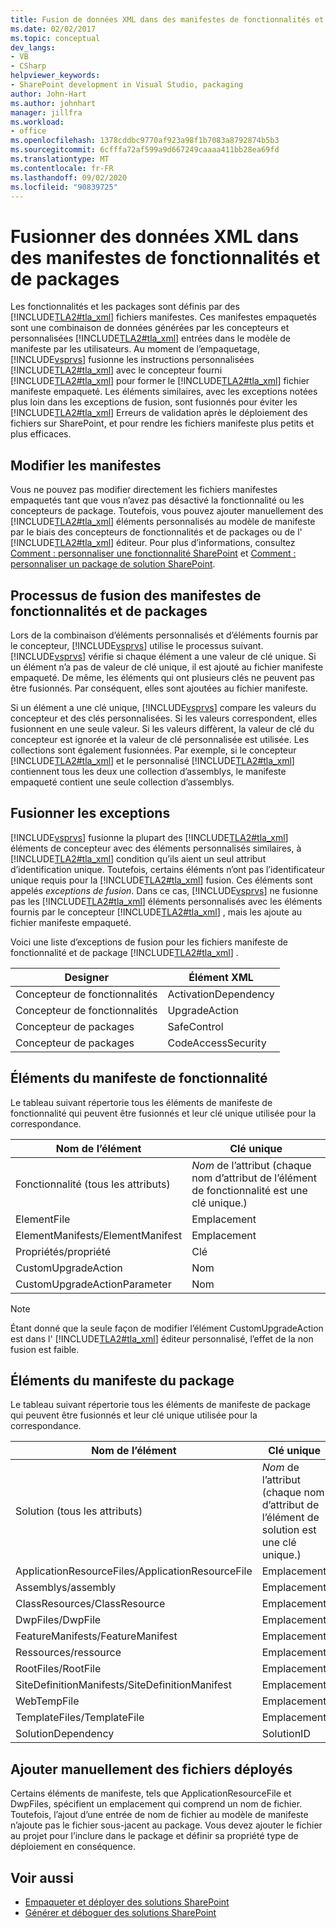 ```yaml
---
title: Fusion de données XML dans des manifestes de fonctionnalités et de packages | Microsoft Docs
ms.date: 02/02/2017
ms.topic: conceptual
dev_langs:
- VB
- CSharp
helpviewer_keywords:
- SharePoint development in Visual Studio, packaging
author: John-Hart
ms.author: johnhart
manager: jillfra
ms.workload:
- office
ms.openlocfilehash: 1378cddbc9770af923a98f1b7083a8792874b5b3
ms.sourcegitcommit: 6cfffa72af599a9d667249caaaa411bb28ea69fd
ms.translationtype: MT
ms.contentlocale: fr-FR
ms.lasthandoff: 09/02/2020
ms.locfileid: "90839725"
---
```

# <a name="merge-xml-in-feature-and-package-manifests"></a>Fusionner des données XML dans des manifestes de fonctionnalités et de packages
  Les fonctionnalités et les packages sont définis par des [!INCLUDE[TLA2#tla_xml](../sharepoint/includes/tla2sharptla-xml-md.md)] fichiers manifestes. Ces manifestes empaquetés sont une combinaison de données générées par les concepteurs et personnalisées [!INCLUDE[TLA2#tla_xml](../sharepoint/includes/tla2sharptla-xml-md.md)] entrées dans le modèle de manifeste par les utilisateurs. Au moment de l’empaquetage, [!INCLUDE[vsprvs](../sharepoint/includes/vsprvs-md.md)] fusionne les instructions personnalisées [!INCLUDE[TLA2#tla_xml](../sharepoint/includes/tla2sharptla-xml-md.md)] avec le concepteur fourni [!INCLUDE[TLA2#tla_xml](../sharepoint/includes/tla2sharptla-xml-md.md)] pour former le [!INCLUDE[TLA2#tla_xml](../sharepoint/includes/tla2sharptla-xml-md.md)] fichier manifeste empaqueté. Les éléments similaires, avec les exceptions notées plus loin dans les exceptions de fusion, sont fusionnés pour éviter les [!INCLUDE[TLA2#tla_xml](../sharepoint/includes/tla2sharptla-xml-md.md)] Erreurs de validation après le déploiement des fichiers sur SharePoint, et pour rendre les fichiers manifeste plus petits et plus efficaces.

## <a name="modify-the-manifests"></a>Modifier les manifestes
 Vous ne pouvez pas modifier directement les fichiers manifestes empaquetés tant que vous n’avez pas désactivé la fonctionnalité ou les concepteurs de package. Toutefois, vous pouvez ajouter manuellement des [!INCLUDE[TLA2#tla_xml](../sharepoint/includes/tla2sharptla-xml-md.md)] éléments personnalisés au modèle de manifeste par le biais des concepteurs de fonctionnalités et de packages ou de l' [!INCLUDE[TLA2#tla_xml](../sharepoint/includes/tla2sharptla-xml-md.md)] éditeur. Pour plus d’informations, consultez [Comment : personnaliser une fonctionnalité SharePoint](../sharepoint/how-to-customize-a-sharepoint-feature.md) et [Comment : personnaliser un package de solution SharePoint](../sharepoint/how-to-customize-a-sharepoint-solution-package.md).

## <a name="feature-and-package-manifest-merge-process"></a>Processus de fusion des manifestes de fonctionnalités et de packages
 Lors de la combinaison d’éléments personnalisés et d’éléments fournis par le concepteur, [!INCLUDE[vsprvs](../sharepoint/includes/vsprvs-md.md)] utilise le processus suivant. [!INCLUDE[vsprvs](../sharepoint/includes/vsprvs-md.md)] vérifie si chaque élément a une valeur de clé unique. Si un élément n’a pas de valeur de clé unique, il est ajouté au fichier manifeste empaqueté. De même, les éléments qui ont plusieurs clés ne peuvent pas être fusionnés. Par conséquent, elles sont ajoutées au fichier manifeste.

 Si un élément a une clé unique, [!INCLUDE[vsprvs](../sharepoint/includes/vsprvs-md.md)] compare les valeurs du concepteur et des clés personnalisées. Si les valeurs correspondent, elles fusionnent en une seule valeur. Si les valeurs diffèrent, la valeur de clé du concepteur est ignorée et la valeur de clé personnalisée est utilisée. Les collections sont également fusionnées. Par exemple, si le concepteur [!INCLUDE[TLA2#tla_xml](../sharepoint/includes/tla2sharptla-xml-md.md)] et le personnalisé [!INCLUDE[TLA2#tla_xml](../sharepoint/includes/tla2sharptla-xml-md.md)] contiennent tous les deux une collection d’assemblys, le manifeste empaqueté contient une seule collection d’assemblys.

## <a name="merge-exceptions"></a>Fusionner les exceptions
 [!INCLUDE[vsprvs](../sharepoint/includes/vsprvs-md.md)] fusionne la plupart des [!INCLUDE[TLA2#tla_xml](../sharepoint/includes/tla2sharptla-xml-md.md)] éléments de concepteur avec des éléments personnalisés similaires, à [!INCLUDE[TLA2#tla_xml](../sharepoint/includes/tla2sharptla-xml-md.md)] condition qu’ils aient un seul attribut d’identification unique. Toutefois, certains éléments n’ont pas l’identificateur unique requis pour la [!INCLUDE[TLA2#tla_xml](../sharepoint/includes/tla2sharptla-xml-md.md)] fusion. Ces éléments sont appelés *exceptions de fusion*. Dans ce cas, [!INCLUDE[vsprvs](../sharepoint/includes/vsprvs-md.md)] ne fusionne pas les [!INCLUDE[TLA2#tla_xml](../sharepoint/includes/tla2sharptla-xml-md.md)] éléments personnalisés avec les éléments fournis par le concepteur [!INCLUDE[TLA2#tla_xml](../sharepoint/includes/tla2sharptla-xml-md.md)] , mais les ajoute au fichier manifeste empaqueté.

 Voici une liste d’exceptions de fusion pour les fichiers manifeste de fonctionnalité et de package [!INCLUDE[TLA2#tla_xml](../sharepoint/includes/tla2sharptla-xml-md.md)] .

|Designer|Élément XML|
|--------------|-----------------|
|Concepteur de fonctionnalités|ActivationDependency|
|Concepteur de fonctionnalités|UpgradeAction|
|Concepteur de packages|SafeControl|
|Concepteur de packages|CodeAccessSecurity|

## <a name="feature-manifest-elements"></a>Éléments du manifeste de fonctionnalité
 Le tableau suivant répertorie tous les éléments de manifeste de fonctionnalité qui peuvent être fusionnés et leur clé unique utilisée pour la correspondance.

|Nom de l’élément|Clé unique|
|------------------|----------------|
|Fonctionnalité (tous les attributs)|*Nom* de l’attribut (chaque nom d’attribut de l’élément de fonctionnalité est une clé unique.)|
|ElementFile|Emplacement|
|ElementManifests/ElementManifest|Emplacement|
|Propriétés/propriété|Clé|
|CustomUpgradeAction|Nom|
|CustomUpgradeActionParameter|Nom|

> [!NOTE]
> Étant donné que la seule façon de modifier l’élément CustomUpgradeAction est dans l' [!INCLUDE[TLA2#tla_xml](../sharepoint/includes/tla2sharptla-xml-md.md)] éditeur personnalisé, l’effet de la non fusion est faible.

## <a name="package-manifest-elements"></a>Éléments du manifeste du package
 Le tableau suivant répertorie tous les éléments de manifeste de package qui peuvent être fusionnés et leur clé unique utilisée pour la correspondance.

|Nom de l’élément|Clé unique|
|------------------|----------------|
|Solution (tous les attributs)|*Nom* de l’attribut (chaque nom d’attribut de l’élément de solution est une clé unique.)|
|ApplicationResourceFiles/ApplicationResourceFile|Emplacement|
|Assemblys/assembly|Emplacement|
|ClassResources/ClassResource|Emplacement|
|DwpFiles/DwpFile|Emplacement|
|FeatureManifests/FeatureManifest|Emplacement|
|Ressources/ressource|Emplacement|
|RootFiles/RootFile|Emplacement|
|SiteDefinitionManifests/SiteDefinitionManifest|Emplacement|
|WebTempFile|Emplacement|
|TemplateFiles/TemplateFile|Emplacement|
|SolutionDependency|SolutionID|

## <a name="manually-add-deployed-files"></a>Ajouter manuellement des fichiers déployés
 Certains éléments de manifeste, tels que ApplicationResourceFile et DwpFiles, spécifient un emplacement qui comprend un nom de fichier. Toutefois, l’ajout d’une entrée de nom de fichier au modèle de manifeste n’ajoute pas le fichier sous-jacent au package. Vous devez ajouter le fichier au projet pour l’inclure dans le package et définir sa propriété type de déploiement en conséquence.

## <a name="see-also"></a>Voir aussi
- [Empaqueter et déployer des solutions SharePoint](../sharepoint/packaging-and-deploying-sharepoint-solutions.md)
- [Générer et déboguer des solutions SharePoint](../sharepoint/building-and-debugging-sharepoint-solutions.md)
